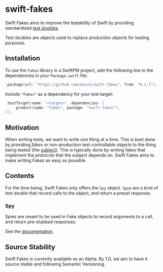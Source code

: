 # swift-fakes

Swift Fakes aims to improve the testability of Swift by providing standardized
[test doubles](https://martinfowler.com/bliki/TestDouble.html).

Test doubles are objects used to replace production objects for testing purposes.

## Installation

To use the `Fakes` library in a SwiftPM project, add the following line to the
dependencies in your `Package.swift` file:

```swift
.package(url: "https://github.com/Quick/swift-fakes", from: "0.1.1"),
```

Include `"Fakes"` as a dependency for your test target:

```swift
.testTarget(name: "<target>", dependencies: [
    .product(name: "Fakes", package: "swift-fakes"),
]),
```

## Motivation

When writing tests, we want to write one thing at a time. This is best done by
providing _fakes_ or non-production test-controllable objects to the thing being
tested (the [subject](https://github.com/testdouble/contributing-tests/wiki/Subject)).
This is typically done by writing fakes that implement the protocols that the
subject depends on. Swift Fakes aims to make writing Fakes as easy as possible.

## Contents

For the time being, Swift Fakes only offers the `Spy` object. `Spy`s are a kind
of test double that record calls to the object, and return a preset response.

### Spy

Spies are meant to be used in Fake objects to record arguments to a call, and
return pre-stubbed responses.

See the [documentation](https://quick.github.io/swift-fakes/documentation/fakes).

## Source Stability

Swift Fakes is currently available as an Alpha. By 1.0, we aim to have it source
stable and following Semantic Versioning.
